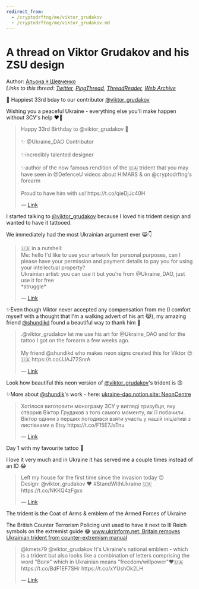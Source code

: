 ```yaml
---
redirect_from:
  - /cryptodrftng/me/viktor_grudakov
  - /cryptodrftng/me/viktor_grudakov.md
---
```

# A thread on Viktor Grudakov and his ZSU design

Author: [Альона ꑭ Шевченко](https://twitter.com/cryptodrftng)  
*Links to this thread: [Twitter](https://twitter.com/cryptodrftng/status/1556046124087218176), [PingThread](https://pingthread.com/thread/1556046124087218176), [ThreadReader](https://threadreaderapp.com/thread/1556046124087218176.html), [Web Archive](https://web.archive.org/web/*/https://twitter.com/cryptodrftng/status/1556046124087218176)*

🎂 Happiest 33rd bday to our contributor [@viktor_grudakov](https://twitter.com/viktor_grudakov) 

Wishing you a peaceful Ukraine - everything else you'll make happen without ЗСУ's help ❤️🖤

<blockquote class="twitter-tweet">
    <p lang="en" dir="ltr">
    Happy 33rd Birthday to @viktor_grudakov 🥳<br />
    <br />
    ✨ @Ukraine_DAO Contributor <br />
    <br />
    ✨incredibly talented designer<br />
    <br />
    ✨author of the now famous rendition of the 🇺🇦 trident that you may have seen in @DefenceU videos about HIMARS &amp; on @cryptodrftng&#39;s forearm<br />
    <br />
    Proud to have him with us! https://t.co/qieDjJc40H<br />
    </p>
    &mdash; <a href="https://twitter.com/Ukraine_DAO/status/1555991395898458113">Link</a>
</blockquote>

I started talking to [@viktor_grudakov](https://twitter.com/viktor_grudakov) because I loved his trident design and wanted to have it tattooed.

We immediately had the most Ukrainian argument ever 😹👇

<blockquote class="twitter-tweet">
    <p lang="en" dir="ltr">
    🇺🇦 in a nutshell:<br />
    Me: hello I&#39;d like to use your artwork for personal purposes, can I please have your permission and payment details to pay you for using your intellectual property?<br />
    Ukrainian artist: you can use it but you&#39;re from @Ukraine_DAO, just use it for free<br />
    *struggle*<br />
    </p>
    &mdash; <a href="https://twitter.com/cryptodrftng/status/1506031693710475273">Link</a>
</blockquote>

✨Even though Viktor never accepted any compensation from me (I comfort myself with a thought that I'm a walking advert of his art 😹), my amazing friend [@shundikd](https://twitter.com/shundikd) found a beautiful way to thank him 💓

<blockquote class="twitter-tweet">
    <p lang="en" dir="ltr">
    .@viktor_grudakov let me use his art for @Ukraine_DAO and for the tattoo I got on the forearm a few weeks ago.<br />
    <br />
    My friend @shundikd who makes neon signs created this for Viktor 😍🇺🇦 https://t.co/JJAJ72SnrA<br />
    </p>
    &mdash; <a href="https://twitter.com/cryptodrftng/status/1515349855081836549">Link</a>
</blockquote>

Look how beautiful this neon version of [@viktor_grudakov](https://twitter.com/viktor_grudakov)'s trident is 😍

✨More about [@shundik](https://twitter.com/shundik)'s work - here: [ukraine-dao.notion.site: NeonCentre](https://ukraine-dao.notion.site/NeonCentre-cf5ca7502c1142abb9a3226a08d912bf)

<blockquote class="twitter-tweet">
    <p lang="en" dir="ltr">
    Хотілося виготовити монограму ЗСУ у вигляді тризубця, яку створив Віктор Грудаков з того самого моменту, як її побачили. Віктор одним з перших погодився взяти участь у нашій ініціативі з листівками в Etsy https://t.co/F15E7JsTnu<br />
    </p>
    &mdash; <a href="https://twitter.com/shundikd/status/1515348252593426432">Link</a>
</blockquote>

Day 1 with my favourite tattoo 💝

I love it very much and in Ukraine it has served me a couple times instead of an ID 😂

<blockquote class="twitter-tweet">
    <p lang="en" dir="ltr">
    Left my house for the first time since the invasion today 🙃<br />
    Design: @viktor_grudakov ❤️ #StandWithUkraine 🇺🇦 https://t.co/NKKQ4zFgxx<br />
    </p>
    &mdash; <a href="https://twitter.com/cryptodrftng/status/1507847192295452675">Link</a>
</blockquote>

The trident is the Coat of Arms & emblem of the Armed Forces of Ukraine

The British Counter Terrorism Policing unit used to have it next to III Reich symbols on the extremist guide 😂
[www.ukrinform.net: Britain removes Ukrainian trident from counter-extremism manual](https://www.ukrinform.net/rubric-polytics/2861736-britain-removes-ukrainian-trident-from-counterextremism-manual.html)

<blockquote class="twitter-tweet">
    <p lang="en" dir="ltr">
    @kmets79 @viktor_grudakov It&#39;s Ukraine&#39;s national emblem - which is a trident but also looks like a combination of letters comprising the word &#34;Воля&#34; which in Ukrainian means &#34;freedom/willpower&#34;❤️🇺🇦 https://t.co/BdF1EF7SHr https://t.co/xYUshOk2LH<br />
    </p>
    &mdash; <a href="https://twitter.com/cryptodrftng/status/1507879121908555784">Link</a>
</blockquote>
